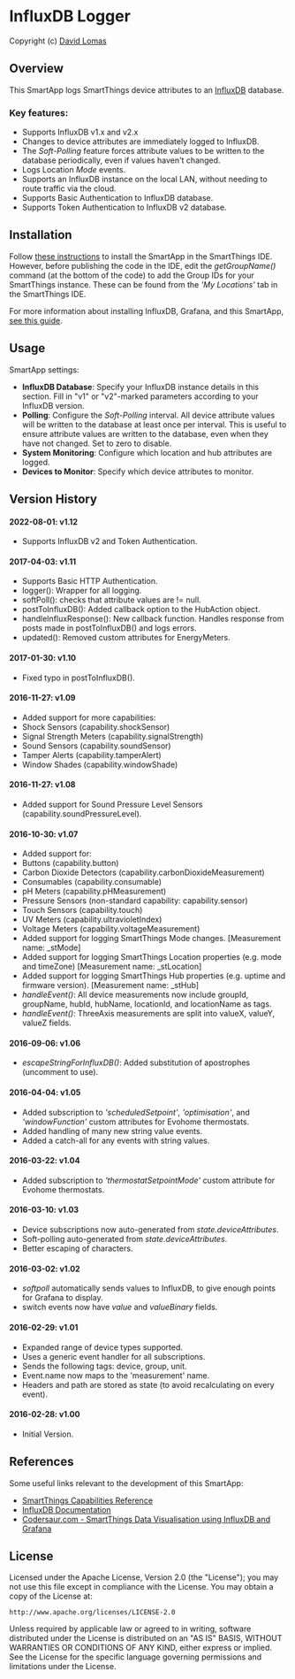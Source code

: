 # InfluxDB Logger

Copyright (c) [David Lomas](https://github.com/codersaur)

## Overview

This SmartApp logs SmartThings device attributes to an [InfluxDB](https://influxdata.com/) database.

### Key features:
* Supports InfluxDB v1.x and v2.x
* Changes to device attributes are immediately logged to InfluxDB.
* The _Soft-Polling_ feature forces attribute values to be written to the database periodically, even if values haven't changed.
* Logs Location _Mode_ events.
* Supports an InfluxDB instance on the local LAN, without needing to route traffic via the cloud.
* Supports Basic Authentication to InfluxDB database.
* Supports Token Authentication to InfluxDB v2 database.

## Installation
Follow [these instructions](https://github.com/codersaur/SmartThings#smartapp-installation-procedure) to install the SmartApp in the SmartThings IDE. However, before publishing the code in the IDE, edit the _getGroupName()_ command (at the bottom of the code) to add the Group IDs for your SmartThings instance. These can be found from the _'My Locations'_ tab in the SmartThings IDE.

For more information about installing InfluxDB, Grafana, and this SmartApp, [see this guide](http://codersaur.com/2016/04/smartthings-data-visualisation-using-influxdb-and-grafana/).

## Usage
SmartApp settings:

* **InfluxDB Database**: Specify your InfluxDB instance details in this section. Fill in "v1" or "v2"-marked parameters according to your InfluxDB version.
* **Polling**: Configure the _Soft-Polling_ interval. All device attribute values will be written to the database at least once per interval. This is useful to ensure attribute values are written to the database, even when they have not changed. Set to zero to disable.
* **System Monitoring**: Configure which location and hub attributes are logged.
* **Devices to Monitor**: Specify which device attributes to monitor.

## Version History

#### 2022-08-01: v1.12
 * Supports InfluxDB v2 and Token Authentication.

#### 2017-04-03: v1.11
 * Supports Basic HTTP Authentication.
 * logger(): Wrapper for all logging.
 * softPoll(): checks that attribute values are != null.
 * postToInfluxDB(): Added callback option to the HubAction object.
 * handleInfluxResponse(): New callback function. Handles response from posts made in postToInfluxDB() and logs errors.
 * updated(): Removed custom attributes for EnergyMeters.
 
#### 2017-01-30: v1.10
 * Fixed typo in postToInfluxDB().

#### 2016-11-27: v1.09
 * Added support for more capabilities:
  * Shock Sensors (capability.shockSensor)
  * Signal Strength Meters (capability.signalStrength)
  * Sound Sensors (capability.soundSensor)
  * Tamper Alerts (capability.tamperAlert)
  * Window Shades (capability.windowShade)

#### 2016-11-27: v1.08
 * Added support for Sound Pressure Level Sensors (capability.soundPressureLevel).

#### 2016-10-30: v1.07
 * Added support for:
  * Buttons (capability.button)
  * Carbon Dioxide Detectors (capability.carbonDioxideMeasurement)
  * Consumables (capability.consumable)
  * pH Meters (capability.pHMeasurement)
  * Pressure Sensors (non-standard capability: capability.sensor)
  * Touch Sensors (capability.touch)
  * UV Meters (capability.ultravioletIndex)
  * Voltage Meters (capability.voltageMeasurement)
 * Added support for logging SmartThings Mode changes. [Measurement name: _stMode]
 * Added support for logging SmartThings Location properties (e.g. mode and timeZone) [Measurement name: _stLocation]
 * Added support for logging SmartThings Hub properties (e.g. uptime and firmware version). [Measurement name: _stHub]
 * _handleEvent()_: All device measurements now include groupId, groupName, hubId, hubName, locationId, and locationName as tags.
 * _handleEvent()_: ThreeAxis measurements are split into valueX, valueY, valueZ fields.

#### 2016-09-06: v1.06
 * _escapeStringForInfluxDB()_: Added substitution of apostrophes (uncomment to use).

#### 2016-04-04: v1.05
 * Added subscription to _'scheduledSetpoint'_, _'optimisation'_, and _'windowFunction'_ custom attributes for Evohome thermostats.
 * Added handling of many new string value events.
 * Added a catch-all for any events with string values.

#### 2016-03-22: v1.04
 * Added subscription to _'thermostatSetpointMode'_ custom attribute for Evohome thermostats.

#### 2016-03-10: v1.03
 * Device subscriptions now auto-generated from _state.deviceAttributes_.
 * Soft-polling auto-generated from _state.deviceAttributes_.
 * Better escaping of characters.

#### 2016-03-02: v1.02
 * _softpoll_ automatically sends values to InfluxDB, to give enough points for Grafana to display.
 * switch events now have _value_ and _valueBinary_ fields.

#### 2016-02-29: v1.01
 * Expanded range of device types supported.
 * Uses a generic event handler for all subscriptions.
 * Sends the following tags: device, group, unit.
 * Event.name now maps to the 'measurement' name.
 * Headers and path are stored as state (to avoid recalculating on every event).

#### 2016-02-28: v1.00
 * Initial Version.

## References
 Some useful links relevant to the development of this SmartApp:
* [SmartThings Capabilities Reference](http://docs.smartthings.com/en/latest/capabilities-reference.html)
* [InfluxDB Documentation](https://docs.influxdata.com/influxdb/)
* [Codersaur.com - SmartThings Data Visualisation using InfluxDB and Grafana](http://codersaur.com/2016/04/smartthings-data-visualisation-using-influxdb-and-grafana/)

## License

Licensed under the Apache License, Version 2.0 (the "License"); you may not use this file except in compliance with the License. You may obtain a copy of the License at:

    http://www.apache.org/licenses/LICENSE-2.0

Unless required by applicable law or agreed to in writing, software distributed under the License is distributed on an "AS IS" BASIS, WITHOUT WARRANTIES OR CONDITIONS OF ANY KIND, either express or implied. See the License for the specific language governing permissions and limitations under the License.
